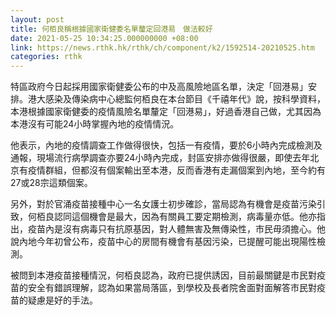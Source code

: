```yaml
---
layout: post
title: 何栢良稱根據國家衛健委名單釐定回港易　做法較好
date: 2021-05-25 10:34:25.000000000 +08:00
link: https://news.rthk.hk/rthk/ch/component/k2/1592514-20210525.htm
categories: rthk
---
```


特區政府今日起採用國家衛健委公布的中及高風險地區名單，決定「回港易」安排。港大感染及傳染病中心總監何栢良在本台節目《千禧年代》說，按科學資料，本港根據國家衛健委的疫情風險名單釐定「回港易」，好過香港自己做，尤其因為本港沒有可能24小時掌握內地的疫情情況。

他表示，內地的疫情調查工作做得很快，包括一有疫情，要於6小時內完成檢測及通報，現場流行病學調查亦要24小時內完成，封區安排亦做得很嚴，即使去年北京有疫情群組，但都沒有個案輸出至本港，反而香港有走漏個案到內地，至今約有27或28宗這類個案。

另外，對於官涌疫苗接種中心一名女護士初步確診，當局認為有機會是疫苗污染引致，何栢良認同這個機會是最大，因為有關員工要定期檢測，病毒量亦低。他亦指出，疫苗內是沒有病毒只有抗原基因，對人體無害及無傳染性，市民毋須擔心。他說內地今年初曾公布，疫苗中心的房間有機會有基因污染，已提醒可能出現陽性檢測。

被問到本港疫苗接種情況，何栢良認為，政府已提供誘因，目前最關鍵是市民對疫苗的安全有錯誤理解，認為如果當局落區，到學校及長者院舍面對面解答市民對疫苗的疑慮是好的手法。
